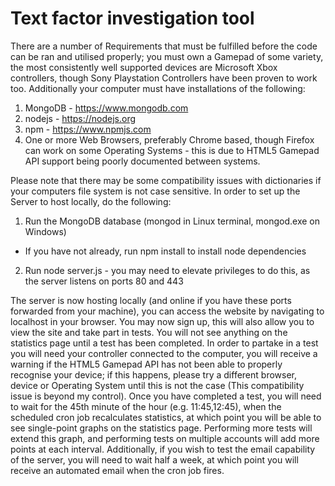 # Text factor investigation tool

There are a number of Requirements that must be fulfilled before the code can be ran and
utilised properly; you must own a Gamepad of some variety, the most consistently well supported
devices are Microsoft Xbox controllers, though Sony Playstation Controllers have been proven to
work too. Additionally your computer must have installations of the following:

1. MongoDB - https://www.mongodb.com
2. nodejs - https://nodejs.org
3. npm - https://www.npmjs.com
4. One or more Web Browsers, preferably Chrome based, though Firefox can work on some
Operating Systems - this is due to HTML5 Gamepad API support being poorly documented
between systems.

Please note that there may be some compatibility issues with dictionaries if your computers file
system is not case sensitive.
In order to set up the Server to host locally, do the following:
1. Run the MongoDB database (mongod in Linux terminal, mongod.exe on Windows)
  - If you have not already, run npm install to install node dependencies
2. Run node server.js - you may need to elevate privileges to do this, as the server listens on
ports 80 and 443

The server is now hosting locally (and online if you have these ports forwarded from your
machine), you can access the website by navigating to localhost in your browser. You may now
sign up, this will also allow you to view the site and take part in tests. You will not see anything
on the statistics page until a test has been completed.
In order to partake in a test you will need your controller connected to the computer, you
will receive a warning if the HTML5 Gamepad API has not been able to properly recognise your
device; if this happens, please try a different browser, device or Operating System until this is not
the case (This compatibility issue is beyond my control). Once you have completed a test, you
will need to wait for the 45th minute of the hour (e.g. 11:45,12:45), when the scheduled cron job
recalculates statistics, at which point you will be able to see single-point graphs on the statistics
page. Performing more tests will extend this graph, and performing tests on multiple accounts will
add more points at each interval. Additionally, if you wish to test the email capability of the server,
you will need to wait half a week, at which point you will receive an automated email when the
cron job fires.